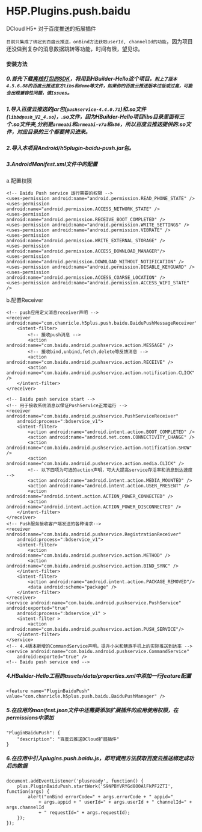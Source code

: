 # H5P.Plugins.push.baidu
DCloud H5+ 对于百度推送的拓展插件

`目前只集成了绑定到百度云推送，onBind方法获取userId, channelId的功能`，因为项目还没做到复杂的消息数据跳转等功能，时间有限，望见谅。

#### 安装方法

##### 0.首先下载[离线打包的SDK](http://ask.dcloud.net.cn/article/103)，将用到HBuilder-Hello这个项目。`附上了版本4.5.6.88的百度云推送官方libs和demo等文件，如果你的百度云推送版本过低或过高，可能会出现兼容性问题，请Issues`。

##### 1.导入百度云推送的jar包(`pushservice-4.4.0.71`)和.so文件(`libbdpush_V2_4.so`)，.so文件，因为HBuilder-Hello项目libs目录里面有三个.so文件夹,分别是`armeabi`和`armeabi-v7a`和`x86`，所以百度云推送提供的.so文件，对应目录的三个都要拷贝进来。

##### 2.导入本项目Android/h5plugin-baidu-push.jar包。

##### 3.AndroidManifest.xml文件中的配置
a.配置权限

    <!-- Baidu Push service 运行需要的权限 -->
    <uses-permission android:name="android.permission.READ_PHONE_STATE" />
    <uses-permission android:name="android.permission.ACCESS_NETWORK_STATE" />
    <uses-permission android:name="android.permission.RECEIVE_BOOT_COMPLETED" />
    <uses-permission android:name="android.permission.WRITE_SETTINGS" />
    <uses-permission android:name="android.permission.VIBRATE" />
    <uses-permission android:name="android.permission.WRITE_EXTERNAL_STORAGE" />
    <uses-permission android:name="android.permission.ACCESS_DOWNLOAD_MANAGER"/>
    <uses-permission android:name="android.permission.DOWNLOAD_WITHOUT_NOTIFICATION" />
    <uses-permission android:name="android.permission.DISABLE_KEYGUARD" />
    <uses-permission android:name="android.permission.ACCESS_COARSE_LOCATION" />
    <uses-permission android:name="android.permission.ACCESS_WIFI_STATE" />

b.配置Receiver

    <!-- push应用定义消息receiver声明 -->
    <receiver android:name="com.chanricle.h5plus.push.baidu.BaiduPushMessageReceiver">
        <intent-filter>
            <!-- 接收push消息 -->
            <action android:name="com.baidu.android.pushservice.action.MESSAGE" />
            <!-- 接收bind,unbind,fetch,delete等反馈消息 -->
            <action android:name="com.baidu.android.pushservice.action.RECEIVE" />
            <action android:name="com.baidu.android.pushservice.action.notification.CLICK" />
        </intent-filter>
    </receiver>

    <!-- Baidu push service start -->
    <!-- 用于接收系统消息以保证PushService正常运行 -->
    <receiver android:name="com.baidu.android.pushservice.PushServiceReceiver"
        android:process=":bdservice_v1">
        <intent-filter>
            <action android:name="android.intent.action.BOOT_COMPLETED" />
            <action android:name="android.net.conn.CONNECTIVITY_CHANGE" />
            <action android:name="com.baidu.android.pushservice.action.notification.SHOW" />
            <action android:name="com.baidu.android.pushservice.action.media.CLICK" />
            <!-- 以下四项为可选的action声明，可大大提高service存活率和消息到达速度 -->
            <action android:name="android.intent.action.MEDIA_MOUNTED" />
            <action android:name="android.intent.action.USER_PRESENT" />
            <action android:name="android.intent.action.ACTION_POWER_CONNECTED" />
            <action android:name="android.intent.action.ACTION_POWER_DISCONNECTED" />
        </intent-filter>
    </receiver>
    <!-- Push服务接收客户端发送的各种请求-->
    <receiver android:name="com.baidu.android.pushservice.RegistrationReceiver"
        android:process=":bdservice_v1">
        <intent-filter>
            <action android:name="com.baidu.android.pushservice.action.METHOD" />
            <action android:name="com.baidu.android.pushservice.action.BIND_SYNC" />
        </intent-filter>
        <intent-filter>
            <action android:name="android.intent.action.PACKAGE_REMOVED"/>
            <data android:scheme="package" />
        </intent-filter>
    </receiver>
    <service android:name="com.baidu.android.pushservice.PushService" android:exported="true"
        android:process=":bdservice_v1" >
        <intent-filter >
            <action android:name="com.baidu.android.pushservice.action.PUSH_SERVICE"/>
        </intent-filter>
    </service>
    <!-- 4.4版本新增的CommandService声明，提升小米和魅族手机上的实际推送到达率 -->
    <service android:name="com.baidu.android.pushservice.CommandService"
        android:exported="true" />
    <!-- Baidu push service end -->

##### 4.HBuilder-Hello工程的assets/data/properties.xml中添加一行feature配置

    <feature name="PluginBaiduPush" value="com.chanricle.h5plus.push.baidu.BaiduPushManager" />
    
##### 5.在应用的manifest.json文件中还需要添加扩展插件的应用使用权限，在permissions中添加

    "PluginBaiduPush": {
        "description": "百度云推送DCloud扩展插件"
    }

##### 6.在应用中引入plugins.push.baidu.js，即可调用方法获取百度云推送绑定成功后的数据

    document.addEventListener('plusready', function() {
        plus.PluginBaiduPush.startWork('S9NPBYVRYGd8O0AlFkPF2ZTI', function(args) {
        	alert("onBind errorCode=" + args.errorCode + " appid="
                + args.appid + " userId=" + args.userId + " channelId=" + args.channelId
                + " requestId=" + args.requestId);
        });
    });
